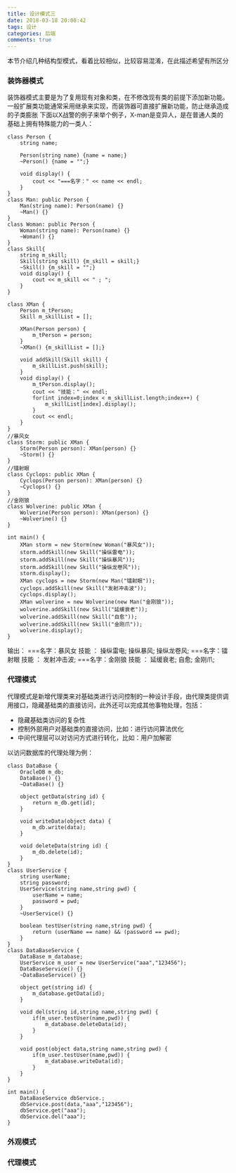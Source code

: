 ```yaml
---
title: 设计模式三
date: 2018-03-18 20:08:42
tags: 设计
categories: 后端
comments: true
---
```


本节介绍几种结构型模式，看着比较相似，比较容易混淆，在此描述希望有所区分
<!--more-->

### 装饰器模式
装饰器模式主要是为了复用现有对象和类，在不修改现有类的前提下添加新功能。
一般扩展类功能通常采用继承来实现，而装饰器可直接扩展新功能，防止继承造成的子类膨胀
下面以X战警的例子来举个例子，X-man是变异人，是在普通人类的基础上拥有特殊能力的一类人：

    class Person {
        string name;

        Person(string name) {name = name;}
        ~Person() {name = "";}

        void display() {
            cout << "===名字：" << name << endl;
        }
    }
    class Man: public Person {
        Man(string name): Person(name) {}
        ~Man() {}
    }
    class Woman: public Person {
        Woman(string name): Person(name) {}
        ~Woman() {}
    }
    class Skill{
        string m_skill;
        Skill(string skill) {m_skill = skill;}
        ~Skill() {m_skill = "";}
        void display() {
            cout << m_skill << " ; ";
        }
    }

    class XMan {
        Person m_tPerson;
        Skill m_skillList = [];

        XMan(Person person) {
            m_tPerson = person;
        }
        ~XMan() {m_skillList = [];}

        void addSkill(Skill skill) {
            m_skillList.push(skill);
        }
        void display() {
            m_tPerson.display();
            cout << "技能：" << endl;
            for(int index=0;index < m_skillList.length;index++) {
                m_skillList[index].display();
            }
            cout << endl;
        }
    }
    //暴风女
    class Storm: public XMan {
        Storm(Person person): XMan(person) {}
        ~Storm() {}
    }
    //镭射眼
    class Cyclops: public XMan {
        Cyclops(Person person): XMan(person) {}
        ~Cyclops() {}
    }
    //金刚狼
    class Wolverine: public XMan {
        Wolverine(Person person): XMan(person) {}
        ~Wolverine() {}
    }

    int main() {
        XMan storm = new Storm(new Woman("暴风女"));
        storm.addSkill(new Skill("操纵雷电"));
        storm.addSkill(new Skill("操纵暴风"));
        storm.addSkill(new Skill("操纵龙卷风"));
        storm.display();
        XMan cyclops = new Storm(new Man("镭射眼"));
        cyclops.addSkill(new Skill("发射冲击波"));
        cyclops.display();
        XMan wolverine = new Wolverine(new Man("金刚狼"));
        wolverine.addSkill(new Skill("延缓衰老"));
        wolverine.addSkill(new Skill("自愈"));
        wolverine.addSkill(new Skill("金刚爪"));
        wolverine.display();
    }

输出：
===名字：暴风女
技能 ： 操纵雷电; 操纵暴风; 操纵龙卷风;
===名字：镭射眼
技能 ： 发射冲击波;
===名字：金刚狼
技能 ： 延缓衰老; 自愈; 金刚爪;

### 代理模式
代理模式是新增代理类来对基础类进行访问控制的一种设计手段，由代理类提供调用接口，隐藏基础类的直接访问，此外还可以完成其他事物处理，包括：

- 隐藏基础类访问的复杂性
- 控制外部用户对基础类的直接访问，比如：进行访问算法优化
- 中间代理层可以对访问方式进行转化，比如：用户加解密

以访问数据库的代理处理为例：

    class DataBase {
        OracleDB m_db;
        DataBase() {}
        ~DataBase() {}

        object getData(string id) {
            return m_db.get(id);
        }

        void writeData(object data) {
            m_db.write(data);
        }

        void deleteData(string id) {
            m_db.delete(id);
        }
    }
    class UserService {
        string userName;
        string password;
        UserService(string name,string pwd) {
            userName = name;
            password = pwd;
        }
        ~UserService() {}

        boolean testUser(string name,string pwd) {
            return (userName == name) && (password == pwd);
        }
    }
    class DataBaseService {
        DataBase m_database;
        UserService m_user = new UserService("aaa","123456");
        DataBaseService() {}
        ~DataBaseService() {}

        object get(string id) {
            m_database.getData(id);
        }

        void del(string id,string name,string pwd) {
            if(m_user.testUser(name,pwd)) {
                m_database.deleteData(id);
            }
        }

        void post(object data,string name,string pwd) {
            if(m_user.testUser(name,pwd)) {
                m_database.writeData(id);
            }
        }
    }

    int main() {
        DataBaseService dbService.;
        dbService.post(data,"aaa","123456");
        dbService.get("aaa");
        dbService.del("aaa");
    }


### 外观模式

### 代理模式